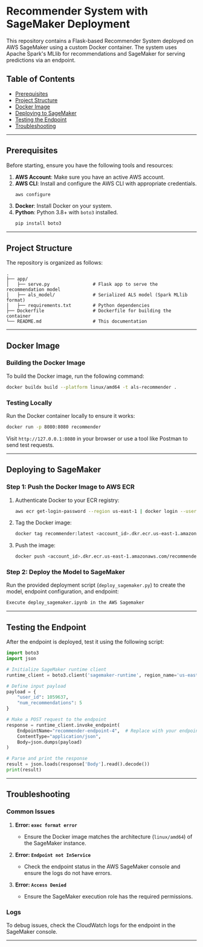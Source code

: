 
# Recommender System with SageMaker Deployment

This repository contains a Flask-based Recommender System deployed on AWS SageMaker using a custom Docker container. The system uses Apache Spark's MLlib for recommendations and SageMaker for serving predictions via an endpoint.

## Table of Contents

- [Prerequisites](#prerequisites)
- [Project Structure](#project-structure)
- [Docker Image](#docker-image)
- [Deploying to SageMaker](#deploying-to-sagemaker)
- [Testing the Endpoint](#testing-the-endpoint)
- [Troubleshooting](#troubleshooting)

---

## Prerequisites

Before starting, ensure you have the following tools and resources:

1. **AWS Account**: Make sure you have an active AWS account.
2. **AWS CLI**: Install and configure the AWS CLI with appropriate credentials.
   ```bash
   aws configure
   ```
3. **Docker**: Install Docker on your system.
4. **Python**: Python 3.8+ with `boto3` installed.
   ```bash
   pip install boto3
   ```

---

## Project Structure

The repository is organized as follows:

```
.
├── app/
│   ├── serve.py                # Flask app to serve the recommendation model
│   ├── als_model/              # Serialized ALS model (Spark MLlib format)
│   ├── requirements.txt        # Python dependencies
├── Dockerfile                  # Dockerfile for building the container
└── README.md                   # This documentation
```

---

## Docker Image

### Building the Docker Image
To build the Docker image, run the following command:

```bash
docker buildx build --platform linux/amd64 -t als-recommender .
```

### Testing Locally
Run the Docker container locally to ensure it works:

```bash
docker run -p 8080:8080 recommender
```

Visit `http://127.0.0.1:8080` in your browser or use a tool like Postman to send test requests.

---

## Deploying to SageMaker

### Step 1: Push the Docker Image to AWS ECR
1. Authenticate Docker to your ECR registry:
   ```bash
   aws ecr get-login-password --region us-east-1 | docker login --username AWS --password-stdin <account_id>.dkr.ecr.us-east-1.amazonaws.com
   ```

2. Tag the Docker image:
   ```bash
   docker tag recommender:latest <account_id>.dkr.ecr.us-east-1.amazonaws.com/recommender:latest
   ```

3. Push the image:
   ```bash
   docker push <account_id>.dkr.ecr.us-east-1.amazonaws.com/recommender:latest
   ```

### Step 2: Deploy the Model to SageMaker
Run the provided deployment script (`deploy_sagemaker.py`) to create the model, endpoint configuration, and endpoint:

```bash
Execute deploy_sagemaker.ipynb in the AWS Sagemaker
```

---

## Testing the Endpoint

After the endpoint is deployed, test it using the following script:

```python
import boto3
import json

# Initialize SageMaker runtime client
runtime_client = boto3.client('sagemaker-runtime', region_name='us-east-1')

# Define input payload
payload = {
    "user_id": 1059637,
    "num_recommendations": 5
}

# Make a POST request to the endpoint
response = runtime_client.invoke_endpoint(
    EndpointName="recommender-endpoint-4",  # Replace with your endpoint name
    ContentType="application/json",
    Body=json.dumps(payload)
)

# Parse and print the response
result = json.loads(response['Body'].read().decode())
print(result)
```

---

## Troubleshooting

### Common Issues
1. **Error: `exec format error`**
   - Ensure the Docker image matches the architecture (`linux/amd64`) of the SageMaker instance.

2. **Error: `Endpoint not InService`**
   - Check the endpoint status in the AWS SageMaker console and ensure the logs do not have errors.

3. **Error: `Access Denied`**
   - Ensure the SageMaker execution role has the required permissions.

### Logs
To debug issues, check the CloudWatch logs for the endpoint in the SageMaker console.


---

